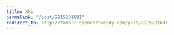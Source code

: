 ```yaml
---
title: Xkb
permalink: "/post/2915201691"
redirect_to: http://tumblr.spencertweedy.com/post/2915201691
---
```


